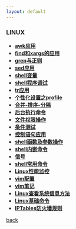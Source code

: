 ```yaml
---
layout: default
---
```




### LINUX
  * **[awk应用](./detail/awk应用.html)**
  * **[find和xargs的应用](./detail/find和xargs的应用.html)**
  * **[grep与正则](./detail/grep与正则.html)**
  * **[sed应用](./detail/sed应用.html)**
  * **[shell变量](./detail/shell变量.html)**
  * **[shell程序调试](./detail/shell程序调试.html)**
  * **[tr应用](./detail/tr应用.html)**
  * **[个性化设置之profile](./detail/个性化设置之profile.html)**
  * **[合并-排序-分隔](./detail/合并-排序-分隔.html)**
  * **[后台执行命令](./detail/后台执行命令.html)**
  * **[文件权限操作](./detail/文件权限操作.html)**
  * **[条件测试](./detail/条件测试.html)**
  * **[控制语句应用](./detail/控制语句应用.html)**
  * **[shell函数及参数操作](./detail/shell函数及参数操作.html)**
  * **[shell内嵌命令](./detail/shell内嵌命令.html)**
  * **[信号](./detail/信号.html)**
  * **[shell常用命令](./detail/shell常用命令.html)**
  * **[Linux性能监控](./detail/Linux性能监控.html)**
  * **[vim配置](./detail/vim配置.html)**
  * **[vim笔记](./detail/vim笔记.html)**
  * **[Linux查看系统信息方法](./detail/Linux查看系统信息方法.html)**
  * **[Linux基础命令](./detail/Linux基础命令.html)**
  * **[IPTables防火墙规则](./detail/IPTables防火墙规则.html)**

 
[back](./../../)
